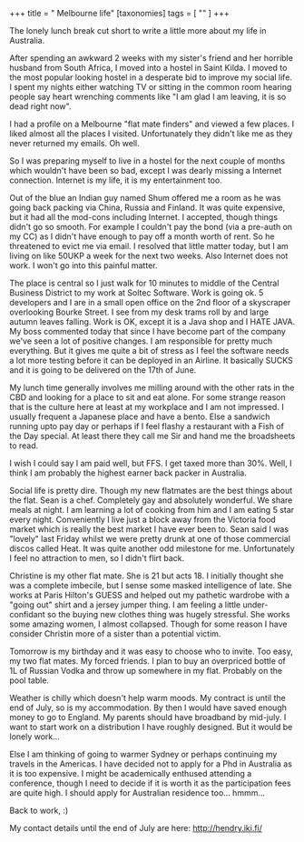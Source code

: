 +++
title = " Melbourne life"
[taxonomies]
tags = [ "" ]
+++

The lonely lunch break cut short to write a little more about my life in
Australia.

After spending an awkward 2 weeks with my sister's friend and her
horrible husband from South Africa, I moved into a hostel in Saint
Kilda. I moved to the most popular looking hostel in a desperate bid to
improve my social life. I spent my nights either watching TV or sitting
in the common room hearing people say heart wrenching comments like "I
am glad I am leaving, it is so dead right now".

I had a profile on a Melbourne "flat mate finders" and viewed a few
places. I liked almost all the places I visited. Unfortunately they
didn't like me as they never returned my emails. Oh well.

So I was preparing myself to live in a hostel for the next couple of
months which wouldn't have been so bad, except I was dearly missing a
Internet connection. Internet is my life, it is my entertainment too.

Out of the blue an Indian guy named Shum offered me a room as he was
going back packing via China, Russia and Finland. It was quite
expensive, but it had all the mod-cons including Internet. I accepted,
though things didn't go so smooth. For example I couldn't pay the bond
(via a pre-auth on my CC) as I didn't have enough to pay off a month
worth of rent. So he threatened to evict me via email. I resolved that
little matter today, but I am living on like 50UKP a week for the next
two weeks. Also Internet does not work. I won't go into this painful
matter.

The place is central so I just walk for 10 minutes to middle of the
Central Business District to my work at Soltec Software.  Work is going
ok. 5 developers and I are in a small open office on the 2nd floor of a
skyscraper overlooking Bourke Street. I see from my desk trams roll by
and large autumn leaves falling. Work is OK, except it is a Java shop
and I HATE JAVA. My boss commented today that since I have become part
of the company we've seen a lot of positive changes. I am responsible
for pretty much everything. But it gives me quite a bit of stress as I
feel the software needs a lot more testing before it can be deployed in
an Airline. It basically SUCKS and it is going to be delivered on the
17th of June.

My lunch time generally involves me milling around with the other rats
in the CBD and looking for a place to sit and eat alone. For some
strange reason that is the culture here at least at my workplace and I
am not impressed. I usually frequent a Japanese place and have a bento.
Else a sandwich running upto pay day or perhaps if I feel flashy a
restaurant with a Fish of the Day special. At least there they call me
Sir and hand me the broadsheets to read.

I wish I could say I am paid well, but FFS. I get taxed more than 30%.
Well, I think I am probably the highest earner back packer in Australia.

Social life is pretty dire. Though my new flatmates are the best things
about the flat. Sean is a chef. Completely gay and absolutely wonderful.
We share meals at night. I am learning a lot of cooking from him and I
am eating 5 star every night. Conveniently I live just a block away from
the Victoria food market which is really the best market I have ever
been to. Sean said I was "lovely" last Friday whilst we were pretty
drunk at one of those commercial discos called Heat. It was quite
another odd milestone for me. Unfortunately I feel no attraction to men,
so I didn't flirt back.

Christine is my other flat mate. She is 21 but acts 18. I initially
thought she was a complete imbecile, but I sense some masked
intelligence of late. She works at Paris Hilton's GUESS and helped out
my pathetic wardrobe with a "going out" shirt and a jersey jumper thing.
I am feeling a little under-confidant so the buying new clothes thing
was hugely stressful. She works some amazing women, I almost collapsed.
Though for some reason I have consider Christin more of a sister than a
potential victim.

Tomorrow is my birthday and it was easy to choose who to invite. Too
easy, my two flat mates. My forced friends. I plan to buy an overpriced
bottle of 1L of Russian Vodka and throw up somewhere in my flat.
Probably on the pool table.

Weather is chilly which doesn't help warm moods. My contract is until
the end of July, so is my accommodation. By then I would have saved
enough money to go to England. My parents should have broadband by
mid-july. I want to start work on a distribution I have roughly
designed. But it would be lonely work...

Else I am thinking of going to warmer Sydney or perhaps continuing my
travels in the Americas. I have decided not to apply for a Phd in
Australia as it is too expensive. I might be academically enthused
attending a conference, though I need to decide if it is worth it as the
participation fees are quite high. I should apply for Australian
residence too... hmmm...

Back to work, :)

My contact details until the end of July are here:
http://hendry.iki.fi/


